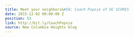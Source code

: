```yaml
---
title: Meet your neighbors&#58; Coach Popsie of DC SCORES
date: 2015-12-02 00:00:00 Z
position: 53
link: http://bit.ly/CoachPopsie
source: New Columbia Heights blog
---
```


